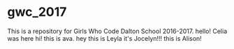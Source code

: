 # gwc_2017
This is a repository for Girls Who Code Dalton School 2016-2017.
hello! Celia was here
hi! this is ava.
hey this is Leyla
it's Jocelyn!!!
this is Alison!
